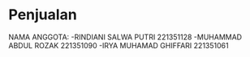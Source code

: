 # Penjualan
NAMA ANGGOTA:
-RINDIANI SALWA PUTRI 221351128
-MUHAMMAD ABDUL ROZAK 221351090
-IRYA MUHAMAD GHIFFARI 221351061
